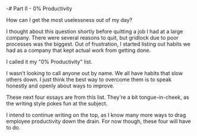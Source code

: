 -# Part II - 0% Productivity

How can I get the most uselessness out of my day?

I thought about this question shortly before quitting a job I had at a large company. There were several reasons to quit, but gridlock due to poor processes was the biggest. Out of frustration, I started listing out habits we had as a company that kept actual work from getting done. 

I called it my "0% Productivity" list.

I wasn't looking to call anyone out by name. We all have habits that slow others down. I just think the best way to overcome them is to speak honestly and openly about ways to improve.

These next four essays are from this list. They're a bit tongue-in-cheek, as the writing style pokes fun at the subject.

I intend to continue writing on the top, as I know many more ways to drag employee productivity down the drain. For now though, these four will have to do.